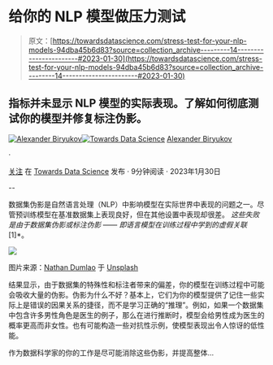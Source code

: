 # 给你的 NLP 模型做压力测试

> 原文：[https://towardsdatascience.com/stress-test-for-your-nlp-models-94dba45b6d83?source=collection_archive---------14-----------------------#2023-01-30](https://towardsdatascience.com/stress-test-for-your-nlp-models-94dba45b6d83?source=collection_archive---------14-----------------------#2023-01-30)

## 指标并未显示 NLP 模型的实际表现。了解如何彻底测试你的模型并修复标注伪影。

[](https://prosperous-silver-alpaca.medium.com/?source=post_page-----94dba45b6d83--------------------------------)[![Alexander Biryukov](../Images/ad35544b7be340297c1676df19436416.png)](https://prosperous-silver-alpaca.medium.com/?source=post_page-----94dba45b6d83--------------------------------)[](https://towardsdatascience.com/?source=post_page-----94dba45b6d83--------------------------------)[![Towards Data Science](../Images/a6ff2676ffcc0c7aad8aaf1d79379785.png)](https://towardsdatascience.com/?source=post_page-----94dba45b6d83--------------------------------) [Alexander Biryukov](https://prosperous-silver-alpaca.medium.com/?source=post_page-----94dba45b6d83--------------------------------)

·

[关注](https://medium.com/m/signin?actionUrl=https%3A%2F%2Fmedium.com%2F_%2Fsubscribe%2Fuser%2Fa6325a625339&operation=register&redirect=https%3A%2F%2Ftowardsdatascience.com%2Fstress-test-for-your-nlp-models-94dba45b6d83&user=Alexander+Biryukov&userId=a6325a625339&source=post_page-a6325a625339----94dba45b6d83---------------------post_header-----------) 在 [Towards Data Science](https://towardsdatascience.com/?source=post_page-----94dba45b6d83--------------------------------) 发布 · 9分钟阅读 · 2023年1月30日 [](https://medium.com/m/signin?actionUrl=https%3A%2F%2Fmedium.com%2F_%2Fvote%2Ftowards-data-science%2F94dba45b6d83&operation=register&redirect=https%3A%2F%2Ftowardsdatascience.com%2Fstress-test-for-your-nlp-models-94dba45b6d83&user=Alexander+Biryukov&userId=a6325a625339&source=-----94dba45b6d83---------------------clap_footer-----------)

--

[](https://medium.com/m/signin?actionUrl=https%3A%2F%2Fmedium.com%2F_%2Fbookmark%2Fp%2F94dba45b6d83&operation=register&redirect=https%3A%2F%2Ftowardsdatascience.com%2Fstress-test-for-your-nlp-models-94dba45b6d83&source=-----94dba45b6d83---------------------bookmark_footer-----------)

数据集伪影是自然语言处理（NLP）中影响模型在实际世界中表现的问题之一。尽管预训练模型在基准数据集上表现良好，但在其他设置中表现却很差。 *这些失败是由于数据集伪影或标注伪影* —— *即语言模型在训练过程中学到的虚假关联*[1]*。

![](../Images/63a1dfef8ca9af14ff29d43f75aaff89.png)

图片来源：[Nathan Dumlao](https://unsplash.com/ko/@nate_dumlao?utm_source=medium&utm_medium=referral) 于 [Unsplash](https://unsplash.com/?utm_source=medium&utm_medium=referral)

结果显示，由于数据集的特殊性和标注者带来的偏差，你的模型在训练过程中可能会吸收大量的伪影。伪影为什么不好？基本上，它们为你的模型提供了记住一些实际上是错误的因果关系的捷径，而不是学习正确的“推理”。例如，如果一个数据集中包含许多男性角色是医生的例子，那么在进行推断时，模型会给男性成为医生的概率更高而非女性。也有可能构造一些对抗性示例，使模型表现出令人惊讶的低性能。

作为数据科学家的你的工作是尽可能消除这些伪影，并提高整体…
